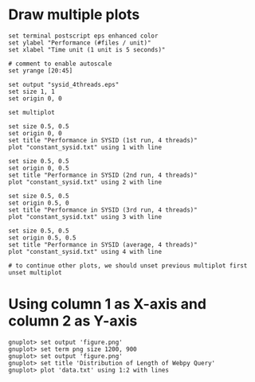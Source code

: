 # Draw multiple plots 
 
    set terminal postscript eps enhanced color
    set ylabel "Performance (#files / unit)"
    set xlabel "Time unit (1 unit is 5 seconds)" 

    # comment to enable autoscale
    set yrange [20:45]                          

    set output "sysid_4threads.eps"
    set size 1, 1
    set origin 0, 0

    set multiplot

    set size 0.5, 0.5
    set origin 0, 0
    set title "Performance in SYSID (1st run, 4 threads)" 
    plot "constant_sysid.txt" using 1 with line

    set size 0.5, 0.5
    set origin 0, 0.5
    set title "Performance in SYSID (2nd run, 4 threads)" 
    plot "constant_sysid.txt" using 2 with line

    set size 0.5, 0.5
    set origin 0.5, 0
    set title "Performance in SYSID (3rd run, 4 threads)" 
    plot "constant_sysid.txt" using 3 with line

    set size 0.5, 0.5
    set origin 0.5, 0.5
    set title "Performance in SYSID (average, 4 threads)" 
    plot "constant_sysid.txt" using 4 with line

    # to continue other plots, we should unset previous multiplot first
    unset multiplot

# Using column 1 as X-axis and column 2 as Y-axis

    gnuplot> set output 'figure.png'
    gnuplot> set term png size 1200, 900
    gnuplot> set output 'figure.png' 
    gnuplot> set title 'Distribution of Length of Webpy Query'
    gnuplot> plot 'data.txt' using 1:2 with lines


